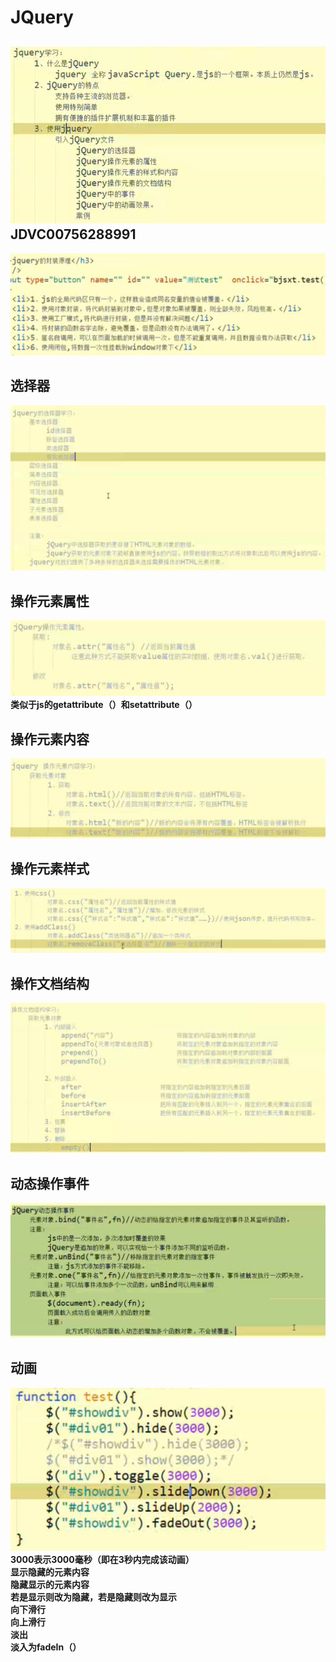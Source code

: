 # JQuery
![](pictures/_20190725223715.png)
JDVC00756288991
---
![](pictures/_20190725223429.png)
## 选择器
![](pictures/_20190725235605.png)
## 操作元素属性
![](pictures/_20190726134619.png)
**类似于js的getattribute（）和setattribute（）**
## 操作元素内容
![](pictures/_20190726143226.png) 
## 操作元素样式
![](pictures/_20190726143045.png)
## 操作文档结构
![](pictures/_20190726174645.png)
## 动态操作事件
![](pictures/_20190726180722.png)
## 动画
![](pictures/_20190726203023.png)  
**3000表示3000毫秒（即在3秒内完成该动画）  
显示隐藏的元素内容  
隐藏显示的元素内容  
若是显示则改为隐藏，若是隐藏则改为显示  
向下滑行  
向上滑行  
淡出  
淡入为fadeIn（）**